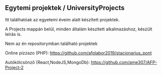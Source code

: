 ## Egytemi projektek / UniversityProjects

Itt találhatóak az egyetemi éveim alatt készített projektek.

A Projects mappán belül, minden általám készített alkalmazáshoz, készült leírás is.

Nem az én repositorymban található projektek

Online pizzazo (PHP): https://github.com/afplabor2019/stacionarius_pont

Autókölcsönző (React,NodeJS,MongoDb): https://github.com/ame307/AFP-Project-2

